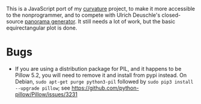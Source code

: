 This is a JavaScript port of my [curvature](https://github.com/jcomeauictx/curvature/) project, to make it more accessible to the nonprogrammer, and to compete
with Ulrich Deuschle's closed-source [panorama generator](http://www.udeuschle.selfhost.pro/panoramas/makepanoramas_en.htm). It still needs a lot of work, but the basic equirectangular plot is done.

# Bugs

* If you are using a distribution package for PIL, and it happens to be Pillow 5.2, you will need to remove it and install from pypi instead. On Debian,
`sudo apt-get purge python3-pil` followed by `sudo pip3 install --upgrade pillow`; see <https://github.com/python-pillow/Pillow/issues/3231>
